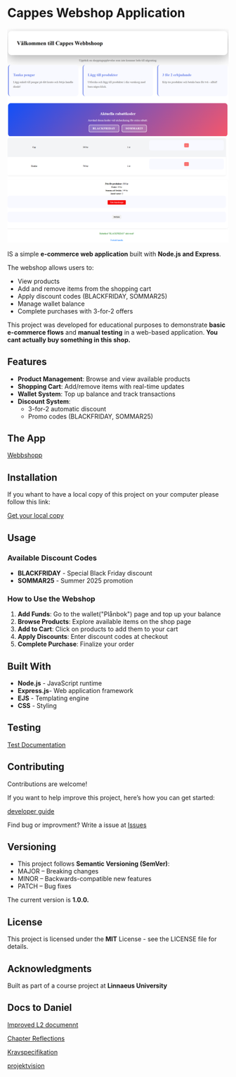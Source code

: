 # Cappes Webshop Application

![homePage](./public/images/HomePage.PNG)
![cart](./public/images/cart.PNG)

IS a simple **e-commerce web application** built with **Node.js and Express**.

The webshop allows users to:
- View products  
- Add and remove items from the shopping cart  
- Apply discount codes (BLACKFRIDAY, SOMMAR25)   
- Manage wallet balance  
- Complete purchases with 3-for-2 offers

This project was developed for educational purposes to demonstrate **basic e-commerce flows** and **manual testing** in a web-based application. **You cant actually buy something in this shop.**

## Features

- **Product Management**: Browse and view available products
- **Shopping Cart**: Add/remove items with real-time updates
- **Wallet System**: Top up balance and track transactions
- **Discount System**:
   - 3-for-2 automatic discount
   - Promo codes (BLACKFRIDAY, SOMMAR25)

## The App

[Webbshopp](https://l3-app-1dv610-production.up.railway.app/)


## Installation

If you whant to have a local copy of this project on your computer please follow this link:

[Get your local copy](https://github.com/Cappe99/L3-App-1DV610/blob/main/Docs/installProject.md)


## Usage

### Available Discount Codes

- **BLACKFRIDAY** - Special Black Friday discount
- **SOMMAR25** - Summer 2025 promotion

### How to Use the Webshop

1. **Add Funds**: Go to the wallet("Plånbok") page and top up your balance
2. **Browse Products**: Explore available items on the shop page
3. **Add to Cart**: Click on products to add them to your cart
4. **Apply Discounts**: Enter discount codes at checkout
5. **Complete Purchase**: Finalize your order

## Built With

- **Node.js** - JavaScript runtime
- **Express.js**- Web application framework
- **EJS** - Templating engine
- **CSS** - Styling


## Testing

[Test Documentation](https://github.com/Cappe99/L3-App-1DV610/blob/main/Docs/Testspecifikation.md)

## Contributing

Contributions are welcome!

If you want to help improve this project, here’s how you can get started:

[developer guide](https://github.com/Cappe99/L3-App-1DV610/blob/main/Docs/Contributing.md)

Find bug or improvment? Write a issue at [Issues](https://github.com/Cappe99/L3-App-1DV610/issues)

## Versioning

- This project follows **Semantic Versioning (SemVer)**:
- MAJOR – Breaking changes
- MINOR – Backwards-compatible new features
- PATCH – Bug fixes

The current version is **1.0.0.**

## License

This project is licensed under the **MIT** License - see the LICENSE file for details.

## Acknowledgments

Built as part of a course project at **Linnaeus University**

## Docs to Daniel

[Improved L2 documennt](https://github.com/Cappe99/L2-Module/blob/improved/docs/imporvedCode.md)

[Chapter Reflections](https://github.com/Cappe99/L3-App-1DV610/blob/main/Docs/reflection.md)

[Kravspecifikation](https://github.com/users/Cappe99/projects/1)

[projektvision](https://github.com/Cappe99/L3-App-1DV610/blob/main/Docs/projektvision.md)
